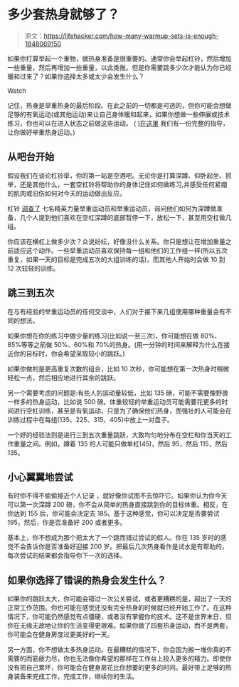 # 多少套热身就够了？

> 原文：<https://lifehacker.com/how-many-warmup-sets-is-enough-1848069150>

如果你打算举起一个重物，做热身准备是很重要的。通常你会举起杠铃，然后增加一些重量，然后再增加一些重量，以此类推。但是你需要跳多少次才能认为你已经暖和过来了？如果你选择太多或太少会发生什么？

Watch

记住，热身是举重热身的最后阶段。在此之前的一切都是可选的，但你可能会想做足够的有氧运动(或其他运动)来让自己身体暖和起来，如果你想做一些伸展或技术练习，你也可以在进入状态之前做这些运动。 ( [)在这里](https://lifehacker.com/your-lifting-warmup-should-be-about-more-than-your-musc-1846862963) 我们有一份完整的指导，让你做好举重热身运动。)

## 从吧台开始

假设我们在谈论杠铃举，你的第一站是空酒吧。无论你是打算深蹲、仰卧起坐、抓举，还是其他什么，一套空杠铃将帮助你的身体记住如何做练习,并感受任何紧绷的肌肉或旧伤如何对今天的运动做出反应。

杠铃 [调查了](https://barbend.com/famous-lifters-squat-warmups/) 七名精英力量举重运动员和举重运动员，询问他们如何为深蹲做准备，几个人提到他们喜欢在空杠深蹲的底部暂停一下，放松一下，甚至用空杠做几组。

你应该在横杠上做多少次？众说纷纭，好像没什么关系。你只是想让在增加重量之前适应这个动作。一些举重运动员喜欢保持每一组和他们的工作组一样(所以五次重复，如果一天的目标是完成五次的大组训练的话)，而其他人开始时会做 10 到 12 次较轻的训练。

## 跳三到五次

在与有经验的举重运动员的任何交谈中，人们对于接下来几组使用哪种重量会有不同的想法。

如果你想在你的练习中做少量的练习(比如说一至三次)，你可能想在做 80%、85%等等之前做 50%、60%和 70%的热身。(用一分钟的时间来解释为什么在接近你的目标时，你会希望采取较小的跳跃。)

如果你做的是更高重复次数的组合，比如 10 次秒，你可能想在第一次热身时稍微轻松一点，然后相应地进行其余的跳跃。

另一个需要考虑的问题是:有些人的运动量较低，比如 135 磅，可能不需要像野兽一样多的热身运动，比如说 500 磅。体重较轻的举重运动员可能需要花更多的时间进行空杠训练，甚至是有氧运动，只是为了确保他们热身，而强壮的人可能会在训练过程中在每组(135、225、315、405)中放上一对盘子。

一个好的经验法则是进行三到五次重量跳跃，大致均匀地分布在空栏和你当天的工作重量之间。例如，蹲着 135 的人可能只做单杠(45)，然后 95，然后 115，然后 135。

## 小心翼翼地尝试

有时你不得不偷偷接近个人记录 ，就好像你试图不去惊吓它。如果你认为你今天可以第一次深蹲 200 磅，你不会从简单的热身直接跳到你的目标体重。相反，在你达到 155 后，你可能会决定去 185。基于这种感觉，你可以决定是否要尝试 195，然后，你是否准备好 200 或者更多。

基本上，你不想成为那个把太大了一个跳而错过尝试的假人。你在 135 岁时的感觉不会告诉你是否准备好迎接 200 岁。把最后几次热身看作是试水是有帮助的，每次尝试的结果都会指导你下一次的选择。

## 如果你选择了错误的热身会发生什么？

如果你的跳跃太大，你可能会错过一次公关尝试，或者更糟糕的是，超出了一天的正常工作范围。你也可能在感觉还没有完全热身的时候就已经开始工作了。在这种情况下，你可能仍然感觉有点僵硬，或者没有掌握你的技术。这不是世界末日，但你在无缘无故地让你的生活变得更艰难。如果你做了四套热身运动，而不是两套，你可能会在健身房度过更美好的一天。

另一方面，你不想做太多热身运动。在最糟糕的情况下，你会因为搬一堆你真的不需要的而筋疲力尽，你也无法像你希望的那样在工作台上投入更多的精力。即使你没有把自己累坏，你可能会在健身房花比你想要的更多的时间。最好带上足够的热身装备来完成工作，完成工作，继续你的生活。